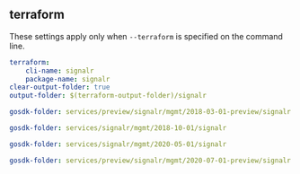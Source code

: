 
## terraform

These settings apply only when `--terraform` is specified on the command line.

``` yaml $(terraform)
terraform:
    cli-name: signalr
    package-name: signalr
clear-output-folder: true
output-folder: $(terraform-output-folder)/signalr
```

``` yaml $(tag) == 'package-2018-03-01-preview' && $(terraform)
gosdk-folder: services/preview/signalr/mgmt/2018-03-01-preview/signalr
```

``` yaml $(tag) == 'package-2018-10-01' && $(terraform)
gosdk-folder: services/signalr/mgmt/2018-10-01/signalr
```

``` yaml $(tag) == 'package-2020-05-01' && $(terraform)
gosdk-folder: services/signalr/mgmt/2020-05-01/signalr
```

``` yaml $(tag) == 'package-2020-07-01-preview' && $(terraform)
gosdk-folder: services/preview/signalr/mgmt/2020-07-01-preview/signalr
```
